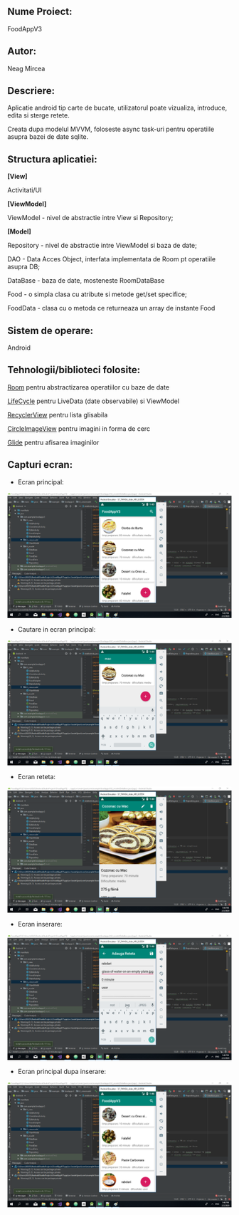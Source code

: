 
## Nume Proiect:

 FoodAppV3
 
## Autor:

 Neag Mircea
 
## Descriere:

 Aplicatie android tip carte de bucate, utilizatorul poate vizualiza, introduce, edita si sterge retete.
 
 Creata dupa modelul MVVM, foloseste async task-uri pentru operatiile asupra bazei de date sqlite.
 
## Structura aplicatiei:
 __[View]__
 
 Activitati/UI 
 
 __[ViewModel]__
 
 ViewModel	 - nivel de abstractie intre View si Repository;  
 
 __[Model]__
 
 Repository - nivel de abstractie intre ViewModel si baza de date;  
 
 DAO 		 - Data Acces Object, interfata implementata de Room pt operatiile asupra DB; 
 
 DataBase   - baza de date, mosteneste RoomDataBase
 
 Food 		 - o simpla clasa cu atribute si metode get/set specifice;
 
 FoodData - clasa cu o metoda ce returneaza un array de instante Food
 
## Sistem de operare:
 Android
 
## Tehnologii/biblioteci folosite:

 [Room](https://developer.android.com/topic/libraries/architecture/room) pentru abstractizarea operatiilor cu baze de date
 
 
 [LifeCycle](https://developer.android.com/topic/libraries/architecture/lifecycle) pentru LiveData (date observabile) si ViewModel
 
 
 [RecyclerView](https://developer.android.com/guide/topics/ui/layout/recyclerview) pentru lista glisabila
 
 
 [CircleImageView](https://github.com/hdodenhof/CircleImageView) pentru imagini in forma de cerc
 
 
 [Glide](https://github.com/bumptech/glide) pentru afisarea imaginilor
 
 ## Capturi ecran:
 
 * Ecran principal:
 
 ![alt text](https://github.com/NeagMircea/FoodAppV3/blob/master/capturi_ecran/ecran_principal.png "Ecran principal")
 
 * Cautare in ecran principal:
 
 ![alt text](https://github.com/NeagMircea/FoodAppV3/blob/master/capturi_ecran/ecran_principal_cautare.png "Cautare")
  
 * Ecran reteta:
 
 ![alt text](https://github.com/NeagMircea/FoodAppV3/blob/master/capturi_ecran/ecran_reteta.png "Ecran reteta")
 
 * Ecran inserare:
 
 ![alt text](https://github.com/NeagMircea/FoodAppV3/blob/master/capturi_ecran/ecran_inserare.png "Ecran inserare")
 
 * Ecran principal dupa inserare:
 
 ![alt text](https://github.com/NeagMircea/FoodAppV3/blob/master/capturi_ecran/ecran_reteta_inserata.png "Ecran principal dupa inserare")
